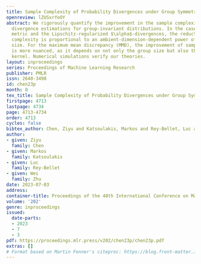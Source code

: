 ```yaml
---
title: Sample Complexity of Probability Divergences under Group Symmetry
openreview: lZUSxrYoOY
abstract: We rigorously quantify the improvement in the sample complexity of variational
  divergence estimations for group-invariant distributions. In the cases of the Wasserstein-1
  metric and the Lipschitz-regularized $\alpha$-divergences, the reduction of sample
  complexity is proportional to an ambient-dimension-dependent power of the group
  size. For the maximum mean discrepancy (MMD), the improvement of sample complexity
  is more nuanced, as it depends on not only the group size but also the choice of
  kernel. Numerical simulations verify our theories.
layout: inproceedings
series: Proceedings of Machine Learning Research
publisher: PMLR
issn: 2640-3498
id: chen23p
month: 0
tex_title: Sample Complexity of Probability Divergences under Group Symmetry
firstpage: 4713
lastpage: 4734
page: 4713-4734
order: 4713
cycles: false
bibtex_author: Chen, Ziyu and Katsoulakis, Markos and Rey-Bellet, Luc and Zhu, Wei
author:
- given: Ziyu
  family: Chen
- given: Markos
  family: Katsoulakis
- given: Luc
  family: Rey-Bellet
- given: Wei
  family: Zhu
date: 2023-07-03
address: 
container-title: Proceedings of the 40th International Conference on Machine Learning
volume: '202'
genre: inproceedings
issued:
  date-parts:
  - 2023
  - 7
  - 3
pdf: https://proceedings.mlr.press/v202/chen23p/chen23p.pdf
extras: []
# Format based on Martin Fenner's citeproc: https://blog.front-matter.io/posts/citeproc-yaml-for-bibliographies/
---
```

